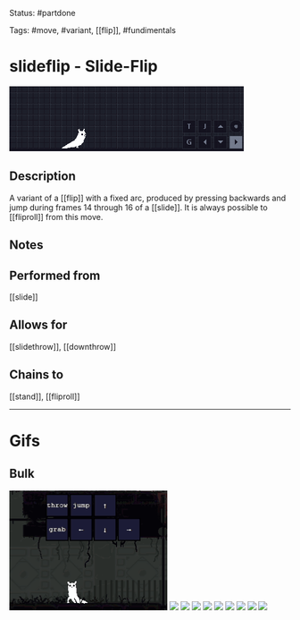 Status: #partdone

Tags: #move, #variant, [[flip]], #fundimentals

# slideflip - Slide-Flip
<img src=https://raw.githubusercontent.com/LauraHannah44/Rain-World-Movement/main/Files/slideflip_header.gif>

## Description
A variant of a [[flip]] with a fixed arc, produced by pressing backwards and jump during frames 14 through 16 of a [[slide]]. It is always possible to [[fliproll]] from this move.

## Notes


## Performed from
[[slide]]

## Allows for
[[slidethrow]], [[downthrow]]

## Chains to
[[stand]], [[fliproll]]

___
# Gifs
## Bulk
<img src=https://raw.githubusercontent.com/LauraHannah44/Rain-World-Movement/main/Files/slideflip_0.gif>

<img src=https://raw.githubusercontent.com/LauraHannah44/Rain-World-Movement/main/Files/slideflip_1.gif>

<img src=https://raw.githubusercontent.com/LauraHannah44/Rain-World-Movement/main/Files/slideflip_2.gif>

<img src=https://raw.githubusercontent.com/LauraHannah44/Rain-World-Movement/main/Files/slideflip_3.gif>

<img src=https://raw.githubusercontent.com/LauraHannah44/Rain-World-Movement/main/Files/slideflip_4.gif>

<img src=https://raw.githubusercontent.com/LauraHannah44/Rain-World-Movement/main/Files/slideflip_5.gif>

<img src=https://raw.githubusercontent.com/LauraHannah44/Rain-World-Movement/main/Files/slideflip_6.gif>

<img src=https://raw.githubusercontent.com/LauraHannah44/Rain-World-Movement/main/Files/slideflip_7.gif>

<img src=https://raw.githubusercontent.com/LauraHannah44/Rain-World-Movement/main/Files/slideflip_8.gif>

<img src=https://raw.githubusercontent.com/LauraHannah44/Rain-World-Movement/main/Files/slideflip_9.gif>
